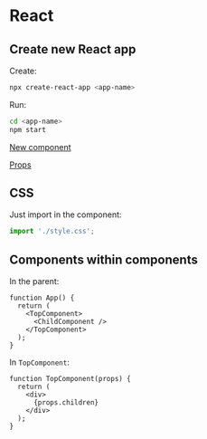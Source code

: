 # React

## Create new React app

Create:
```bash
npx create-react-app <app-name>
```

Run:
```bash
cd <app-name>
npm start
```

[New component](new-component.md)

[Props](props.md)


## CSS

Just import in the component:
```JavaScript
import './style.css';
```

## Components within components
In the parent:
```
function App() {
  return (
    <TopComponent>
      <ChildComponent />
    </TopComponent>
  );
}
```

In `TopComponent`:
```
function TopComponent(props) {
  return (
    <div>
      {props.children}
    </div>
  );
}
```

